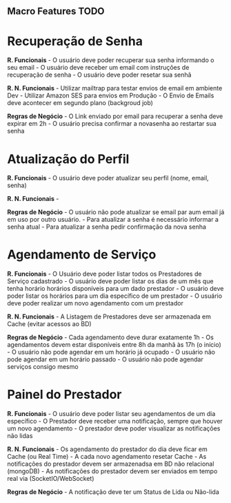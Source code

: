 ## Macro Features TODO

# Recuperação de Senha
  **R. Funcionais**
    - O usuário deve poder recuperar sua senha informando o seu email
    - O usuário deve receber um email com instruções de recuperação de senha
    - O usuário deve poder resetar sua senhã

  **R. N. Funcionais**
    - Utilizar mailtrap para testar envios de email em ambiente Dev
    - Utilizar Amazon SES para envios em Produção
    - O Envio de Emails deve acontecer em segundo plano (backgroud job)

  **Regras de Negócio**
    - O Link enviado por email para recuperar a senha deve expirar em 2h
    - O usuário precisa confirmar a novasenha ao restartar sua senha

# Atualização do Perfil
  **R. Funcionais**
    - O usuário deve poder atualizar seu perfil (nome, email, senha)

  **R. N. Funcionais**
    -

  **Regras de Negócio**
    - O usuário não pode atualizar se email par aum email já em uso por outro usuário.
    - Para atualizar a senha é necessário informar a senha atual
    - Para atualizar a senha pedir confirmação da nova senha


# Agendamento de Serviço
  **R. Funcionais**
    - O Usuário deve poder listar todos os Prestadores de Serviço cadastrado
    - O usuário deve poder listar os dias de um mês que tenha horário horários disponíveis para um dado prestador
    - O usuário deve poder listar os horários para um dia específico de um prestador
    - O usuário deve poder realizar um novo agendamento com um prestador

  **R. N. Funcionais**
    - A Listagem de Prestadores deve ser armazenada em Cache (evitar acessos ao BD)

  **Regras de Negócio**
    - Cada agendamento deve durar exatamente 1h
    - Os agendamentos devem estar disponíveis entre 8h da manhã às 17h (o início)
    - O usuário não pode agendar em um horário já ocupado
    - O usuário não pode agendar em um horário passado
    - O usuário não pode agendar serviços consigo mesmo


# Painel do Prestador
  **R. Funcionais**
    - O usuário deve poder listar seu agendamentos de um dia específico
    - O Prestador deve receber uma notificação, sempre que houver um novo agendamento
    - O prestador deve poder visualizar as notificações não lidas


  **R. N. Funcionais**
    - Os agendamento do prestador do dia deve ficar em Cache (ou Real Time)
    - A cada novo agendamento resetar Cache
    - As notificações do prestador devem ser armazenadsa em BD não relacional (mongoDB)
    - As notificações do prestador devem ser enviados em tempo real via (SocketIO/WebSocket)

  **Regras de Negócio**
    - A notificação deve ter um Status de Lida ou Não-lida

